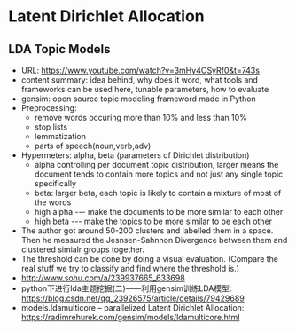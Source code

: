 # Latent Dirichlet Allocation
## LDA Topic Models
- URL: https://www.youtube.com/watch?v=3mHy4OSyRf0&t=743s
- content summary: idea behind, why does it word, what tools and frameworks can be used here, tunable parameters, how to evaluate
- gensim: open source topic modeling frameword made in Python
- Preprocessing:
	- remove words occuring more than 10% and less than 10%
	- stop lists
	- lemmatization
	- parts of speech(noun,verb,adv) 
- Hypermeters: alpha, beta (parameters of Dirichlet distribution)
	- alpha controlling per document topic distribution, larger means the document tends to contain more topics and not just any single topic specifically
	- beta: larger beta, each topic is likely to contain a mixture of most of the words
	- high alpha --- make the documents to be more similar to each other
	- high beta --- make the topics to be more similar to be each other
- The author got around 50-200 clusters and labelled them in a space. Then he measured the Jesnsen-Sahnnon Divergence between them and clustered simialr groups together.
- The threshold can be done by doing a visual evaluation. (Compare the real stuff we try to classify and find where the threshold is.) 
- http://www.sohu.com/a/239937665_633698
- python下进行lda主题挖掘(二)——利用gensim训练LDA模型: https://blog.csdn.net/qq_23926575/article/details/79429689
- models.ldamulticore – parallelized Latent Dirichlet Allocation: https://radimrehurek.com/gensim/models/ldamulticore.html

